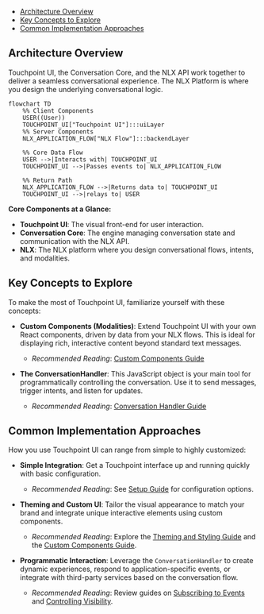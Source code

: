 - [Architecture Overview](#architecture-overview)
- [Key Concepts to Explore](#key-concepts-to-explore)
- [Common Implementation Approaches](#common-implementation-approaches)

## Architecture Overview

Touchpoint UI, the Conversation Core, and the NLX API work together to deliver a seamless conversational experience. The NLX Platform is where you design the underlying conversational logic.

```mermaid
flowchart TD
    %% Client Components
    USER((User))
    TOUCHPOINT_UI["Touchpoint UI"]:::uiLayer
    %% Server Components
    NLX_APPLICATION_FLOW["NLX Flow"]:::backendLayer

    %% Core Data Flow
    USER -->|Interacts with| TOUCHPOINT_UI
    TOUCHPOINT_UI -->|Passes events to| NLX_APPLICATION_FLOW

    %% Return Path
    NLX_APPLICATION_FLOW -->|Returns data to| TOUCHPOINT_UI
    TOUCHPOINT_UI -->|relays to| USER
```

**Core Components at a Glance:**

  * **Touchpoint UI**: The visual front-end for user interaction.
  * **Conversation Core**: The engine managing conversation state and communication with the NLX API.
  * **NLX**: The NLX platform where you design conversational flows, intents, and modalities.

## Key Concepts to Explore

To make the most of Touchpoint UI, familiarize yourself with these concepts:

  * **Custom Components (Modalities)**: Extend Touchpoint UI with your own React components, driven by data from your NLX flows. This is ideal for displaying rich, interactive content beyond standard text messages.

      * *Recommended Reading*: [Custom Components Guide](/guide-building-custom-components)

  * **The ConversationHandler**: This JavaScript object is your main tool for programmatically controlling the conversation. Use it to send messages, trigger intents, and listen for updates.

      * *Recommended Reading*: [Conversation Handler Guide](/touchpoint-ui-ConversationHandler)

## Common Implementation Approaches

How you use Touchpoint UI can range from simple to highly customized:

  * **Simple Integration**: Get a Touchpoint interface up and running quickly with basic configuration.

      * *Recommended Reading*: See [Setup Guide](/touchpoint-ui-setup) for configuration options.

  * **Theming and Custom UI**: Tailor the visual appearance to match your brand and integrate unique interactive elements using custom components.

      * *Recommended Reading*: Explore the [Theming and Styling Guide](/touchpoint-ui-theming) and the [Custom Components Guide](/guide-building-custom-components).

  * **Programmatic Interaction**: Leverage the `ConversationHandler` to create dynamic experiences, respond to application-specific events, or integrate with third-party services based on the conversation flow.

      * *Recommended Reading*: Review guides on [Subscribing to Events](/guide-subscribing-to-events) and [Controlling Visibility](/guide-show-hide-touchpoint).
